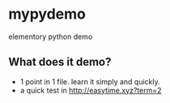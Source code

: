 # mypydemo
elementory python demo
## What does it demo?
- 1 point in 1 file. learn it simply and quickly.
- a quick test in http://easytime.xyz?term=2
